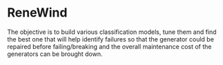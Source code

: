 # ReneWind
The objective is to build various classification models, tune them and find the best one that will help identify failures so that the generator could be repaired before failing/breaking and the overall maintenance cost of the generators can be brought down.
